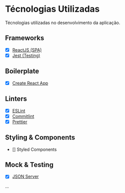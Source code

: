# Técnologias Utilizadas

Técnologias utilizadas no desenvolvimento da aplicação.

## Frameworks

- [x] [ReactJS (SPA)](https://github.com/facebook/react)
- [x] [Jest (Testing)](https://github.com/facebook/jest)

## Boilerplate

- [x] [Create React App](https://github.com/facebook/create-react-app)

## Linters

- [x] [ESLint](https://github.com/eslint/eslint)
- [x] [Commitlint](https://github.com/conventional-changelog/commitlint)
- [x] [Prettier](https://github.com/prettier/prettier)

## Styling & Components

- [] Styled Components

## Mock & Testing

- [x] [JSON Server](https://github.com/typicode/json-server)

...
